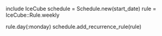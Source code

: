 
include IceCube
schedule = Schedule.new(start_date)
rule     = IceCube::Rule.weekly

rule.day(:monday)
schedule.add_recurrence_rule(rule)

